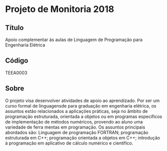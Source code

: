 # Projeto de Monitoria 2018

## Título
Apoio complementar às aulas de Linguagem de Programação para Engenharia Elétrica

## Código
TEEA0003

## Sobre
O projeto visa desenvolver atividades de apoio ao aprendizado. Por ser um curso formal de linguagensde para graduação em engenharia elétrica, os assuntos estão relacionados a aplicações práticas, seja no âmbito de programação estruturada, orientada a objetos ou em programas específicos de implementação de métodos numéricos, provendo ao aluno uma variedade de ferra
mentas em programação. Os assuntos principais abordados são: Linguagem de programação FORTRAN; programação estruturada em C++; programação orientada a objetos em C++; introdução à programação em aplicativo de cálculo numérico e científico.
